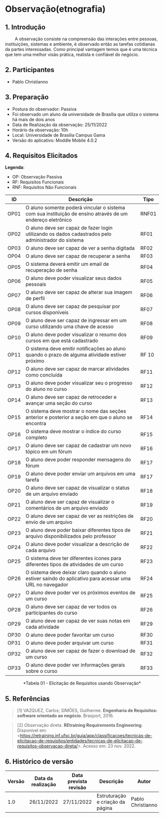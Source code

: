 # Observação(etnografia)

## 1. Introdução

<p aling= justify> &emsp;&emsp; 
    A observação consiste na compreensão das interações entre pessoas, instituições, sistemas e ambiente, é observado então as tarefas cotidianas da partes interessadas. Como principal vantagem temos que é uma técnica que tem uma melhor visão prática, realista e confiável do negócio. 
</p>

## 2. Participantes

* Pablo Christianno

## 3. Preparação
- Postura do observador: Passiva
- Foi observado um aluno da universidade de Brasília que utiliza o sistema há mais de dois anos
- Data de Realização da observação: 25/11/2022
- Horário da observação: 10h
- Local: Universidade de Brasília Campus Gama
- Versão do aplicativo: Moddle Mobile 4.0.2

## 4. Requisitos Elicitados

**Legenda**:

* OP: Observação Passiva
* RF: Requisitos Funcionais
* RNF: Requisitos Não Funcionais

| ID | Descrição | Tipo |
|----|-----------|------|
| OP01 | O aluno somente poderá vincular o sistema com sua instituição de ensino através de um endereço eletrônico | RNF01 |
| OP02 | O aluno deve ser capaz de fazer login utilizando os dados cadastrados pelo administrador do sistema | RF01 |
| OP03 | O aluno deve ser capaz de ver a senha digitada | RF02 |
| OP04 | O aluno deve ser capaz de recuperar a senha | RF03 |
| OP05 | O sistema deverá emitir um email de recuperação de senha | RF04 |
| OP06 | O aluno deve poder visualizar seus dados pessoais | RF05 |
| OP07 | O aluno deve ser capaz de alterar sua imagem de perfil | RF06 |
| OP08 | O aluno deve ser capaz de pesquisar por cursos disponíveis | RF07 |
| OP09 | O aluno deve ser capaz de ingressar em um curso utilizando uma chave de acesso | RF08 |
| OP10 | O aluno deve poder visualizar o resumo dos cursos em que está cadastrado | RF09 |
| OP11 | O sistema deve emitir notificações ao aluno quando o prazo de alguma atividade estiver próximo | RF 10 |
| OP12 | O aluno deve ser capaz de marcar atividades como concluída | RF11 |
| OP13 | O aluno deve poder visualizar seu o progresso do aluno no curso | RF12 |
| OP14 | O aluno deve ser capaz de retroceder e avançar uma seção do curso | RF13 |
| OP15 | O sistema deve mostrar o nome das seções anterior e posterior a seção em que o aluno se encontra | RF14 |
| OP16 | O sistema deve mostrar o índice do curso completo | RF15 |
| OP17 | O aluno deve ser capaz de cadastrar um novo tópico em um fórum | RF16 |
| OP18 | O aluno deve poder responder mensagens do fórum | RF17 |
| OP19 | O aluno deve poder enviar um arquivos em uma tarefa | RF17 |
| OP20 | O aluno deve ser capaz de visualizar o status de um arquivo enviado | RF18 |
| OP21 | O aluno deve ser capaz de visualizar o comentários de um arquivo enviado | RF19 |
| OP22 | O aluno deve ser capaz de ver as restrições de envio de um arquivo | RF20 |
| OP23 | O aluno deve poder baixar diferentes tipos de arquivo disponibilizados pelo professor | RF21 |
| OP24 | O aluno deve poder visualizar a descrição de cada arquivo | RF22 |
| OP25 | O sistema deve ter diferentes ícones para diferentes tipos de atividades de um curso | RF23 |
| OP26 | O sistema deve deixar claro quando o aluno estiver saindo do aplicativo para acessar uma URL no navegador | RF24 |
| OP27 | O aluno deve poder ver os próximos eventos de um curso | RF25 |
| OP28 | O aluno deve ser capaz de ver todos os participantes do curso | RF26 |
| OP29 | O aluno deve ser capaz de ver suas notas em cada atividade | RF29 |
| OP30 | O aluno deve poder favoritar um curso | RF30 |
| OP31 | O aluno deve poder arquivar um curso | RF31 |
| OP32 | O aluno deve ser capaz de fazer o download de um curso | RF32 |
| OP33 | O aluno deve poder ver informações gerais sobre o curso | RF33 |

<center>
    *Tabela 01 - Elicitação de Requisitos usando Observação*
</center>

## 5. Referências
>[1] VAZQUEZ, Carlos; SIMÕES, Guilherme. **Engenharia de Requisitos: software orientado ao negócio**. Brasport, 2016.

>[2] Observação direta. **REtraining Requirements Engineering**. Disponível em: <<https://retraining.inf.ufsc.br/guia/app/classificacoes/tecnicas-de-elicitacao-de-requisitos/entidades/tecnicas-de-elicitacao-de-requisitos-observacao-direta/>>. Acesso em: 23 nov. 2022.

## 6. Histórico de versão

| Versão | Data da realização | Data prevista revisão | Descrição | Autor | Revisor |
|--------|------|------|-----------|-------|---------|
| 1.0    | 26/11/2022 | 27/11/2022 | Estruturação e criação da página | Pablo Christianno | Delziron Braz |